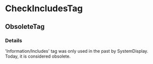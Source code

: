 ﻿---  
uid: Validator_2_66_1  
---

# CheckIncludesTag

## ObsoleteTag

### Details

'Information\/Includes' tag was only used in the past by SystemDisplay. Today, it is considered obsolete.
